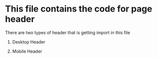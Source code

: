# This file contains the code for page header

There are two types of header that is getting import in this file

1. Desktop Header

2. Mobile Header
